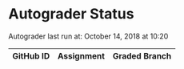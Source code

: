 # Autograder Status
Autograder last run at: October 14, 2018 at 10:20

| GitHub ID | Assignment | Graded Branch |
|-----------|------------|---------------|

